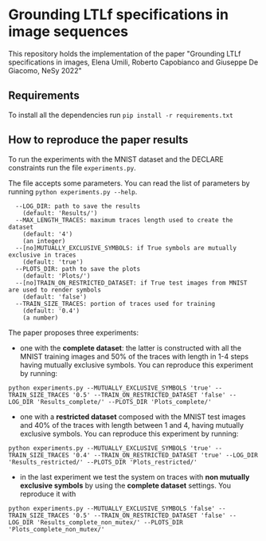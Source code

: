 # Grounding LTLf specifications in image sequences
This repository holds the implementation of the paper "Grounding LTLf specifications in images, Elena Umili, Roberto Capobianco and Giuseppe De Giacomo, NeSy 2022"
## Requirements
To install all the dependencies run 
`pip install -r requirements.txt`
## How to reproduce the paper results
To run the experiments with the MNIST dataset and the DECLARE constraints run the file `experiments.py`.

The file accepts some parameters. You can read the list of parameters by running `python experiments.py --help`.

```experiments.py:
  --LOG_DIR: path to save the results
    (default: 'Results/')
  --MAX_LENGTH_TRACES: maximum traces length used to create the dataset
    (default: '4')
    (an integer)
  --[no]MUTUALLY_EXCLUSIVE_SYMBOLS: if True symbols are mutually exclusive in traces
    (default: 'true')
  --PLOTS_DIR: path to save the plots
    (default: 'Plots/')
  --[no]TRAIN_ON_RESTRICTED_DATASET: if True test images from MNIST are used to render symbols
    (default: 'false')
  --TRAIN_SIZE_TRACES: portion of traces used for training
    (default: '0.4')
    (a number)
```
The paper proposes three experiments:
- one with the **complete dataset**: the latter is constructed with all the MNIST training images and 50% of the traces with length in 1-4 steps having mutually exclusive symbols. You can reproduce this experiment by running:
```
python experiments.py --MUTUALLY_EXCLUSIVE_SYMBOLS 'true' --TRAIN_SIZE_TRACES '0.5' --TRAIN_ON_RESTRICTED_DATASET 'false' --LOG_DIR 'Results_complete/' --PLOTS_DIR 'Plots_complete/'
```
- one with a **restricted dataset** composed with the MNIST test images and 40% of the traces with length between 1 and 4, having mutually exclusive symbols. You can reproduce this experiment by running:
```
python experiments.py --MUTUALLY_EXCLUSIVE_SYMBOLS 'true' --TRAIN_SIZE_TRACES '0.4' --TRAIN_ON_RESTRICTED_DATASET 'true' --LOG_DIR 'Results_restricted/' --PLOTS_DIR 'Plots_restricted/'
```
- in the last experiment we test the system on traces with **non mutually exclusive symbols** by using the **complete dataset** settings. You reproduce it with
```
python experiments.py --MUTUALLY_EXCLUSIVE_SYMBOLS 'false' --TRAIN_SIZE_TRACES '0.5' --TRAIN_ON_RESTRICTED_DATASET 'false' --LOG_DIR 'Results_complete_non_mutex/' --PLOTS_DIR 'Plots_complete_non_mutex/'
```
